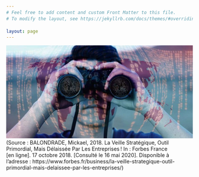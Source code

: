 ```yaml
---
# Feel free to add content and custom Front Matter to this file.
# To modify the layout, see https://jekyllrb.com/docs/themes/#overriding-theme-defaults

layout: page
---
```


<img src="assets/images/header.jpg"/>

<div class="caption">
(Source : BALONDRADE, Mickael, 2018. La Veille Stratégique, Outil Primordial, Mais Délaissée Par Les Entreprises ! In : Forbes France [en ligne]. 17 octobre 2018. [Consulté le 16 mai 2020]. Disponible à l’adresse : https://www.forbes.fr/business/la-veille-strategique-outil-primordial-mais-delaissee-par-les-entreprises/)
</div>
